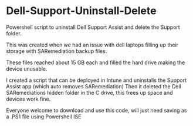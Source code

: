# Dell-Support-Uninstall-Delete
Powershell script to uninstall Dell Support Assist and delete the Support folder.

This was created when we had an issue with dell laptops filling up their storage with SARemediation backup files.

These files reached about 15 GB each and filled the hard drive making the device unusable.

I created a script that can be deployed in Intune and uninstalls the Support Assist app (which auto removes SARemediation)
Then it deleted the Dell SARemediations hidden folder in the C drive, this frees up space and devices work fine.

Everyone welcome to download and use this code, will just need saving as a .PS1 file using Powershell ISE

